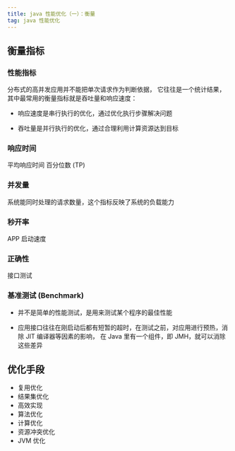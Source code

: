 ```yaml
---
title: java 性能优化（一）：衡量
tag: java 性能优化
---
```


## 衡量指标

### 性能指标

分布式的高并发应用并不能把单次请求作为判断依据，
它往往是一个统计结果，其中最常用的衡量指标就是吞吐量和响应速度：

* 响应速度是串行执行的优化，通过优化执行步骤解决问题
  
* 吞吐量是并行执行的优化，通过合理利用计算资源达到目标

### 响应时间

平均响应时间 百分位数 (TP)

### 并发量

系统能同时处理的请求数量，这个指标反映了系统的负载能力

### 秒开率

APP 启动速度

### 正确性

接口测试

### 基准测试 (Benchmark)

* 并不是简单的性能测试，是用来测试某个程序的最佳性能
  
* 应用接口往往在刚启动后都有短暂的超时，在测试之前，对应用进行预热，消除 JIT 编译器等因素的影响，
  在 Java 里有一个组件，即 JMH，就可以消除这些差异

## 优化手段

* 复用优化
* 结果集优化
* 高效实现
* 算法优化
* 计算优化
* 资源冲突优化
* JVM 优化